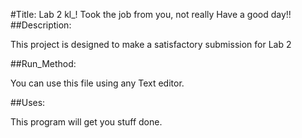 #Title: Lab 2
kl_! Took the job from you, not really
Have a good day!!
##Description: 

This project is designed to make a satisfactory submission for Lab 2 

##Run_Method: 

You can use this file using any Text editor. 

##Uses: 

This program will get you stuff done. 
